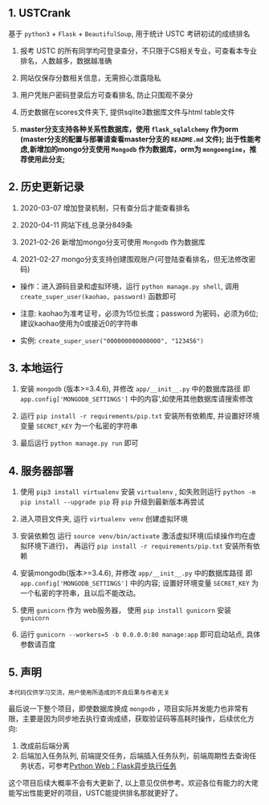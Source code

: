## 1. USTCrank
基于 `python3` + `Flask` + `BeautifulSoup`, 用于统计 USTC 考研初试的成绩排名
1. 报考 USTC 的所有同学均可登录查分，不只限于CS相关专业，可查看本专业排名，人数越多，数据越准确

2. 网站仅保存分数相关信息，无需担心泄露隐私

3. 用户凭账户密码登录后方可查看排名, 防止只围观不录分

4. 历史数据在scores文件夹下, 提供sqlite3数据库文件与html table文件

5. **master分支支持各种关系性数据库，使用 `flask_sqlalchemy` 作为orm (master分支的配置与部署请查看master分支的 `README.md` 文件);
    出于性能考虑,新增加的mongo分支使用 `Mongodb` 作为数据库，orm为 `mongoengine`，推荐使用此分支;**

## 2. 历史更新记录
1. 2020-03-07 增加登录机制，只有查分后才能查看排名

2. 2020-04-11 网站下线,总录分849条

3. 2021-02-26 新增加mongo分支可使用 `Mongodb` 作为数据库

4. 2021-02-27 mongo分支支持创建围观账户(可登陆查看排名，但无法修改密码)

* 操作：进入源码目录和虚拟环境，运行 `python manage.py shell`, 调用`create_super_user(kaohao, password)` 函数即可

* 注意: kaohao为准考证号，必须为15位长度；password 为密码，必须为6位; 建议kaohao使用为0或接近0的字符串

* 实例: `create_super_user("000000000000000", "123456")`

## 3. 本地运行
1. 安装 `mongodb` (版本>=3.4.6), 并修改 `app/__init__.py` 中的数据库路径 即 `app.config['MONGODB_SETTINGS']` 中的内容',如使用其他数据库请搜索修改

2. 运行 `pip install -r requirements/pip.txt` 安装所有依赖库, 并设置好环境变量 `SECRET_KEY` 为一个私密的字符串

3. 最后运行 `python manage.py run` 即可

## 4. 服务器部署
1. 使用 `pip3 install virtualenv` 安装 `virtualenv` , 如失败则运行 `python -m pip install --upgrade pip` 将 `pip` 升级到最新版本再尝试

2. 进入项目文件夹, 运行 `virtualenv venv` 创建虚拟环境

3. 安装依赖包 运行 `source venv/bin/activate` 激活虚拟环境(后续操作均在虚拟环境下进行)， 再运行 `pip install -r requirements/pip.txt` 安装所有依赖

4. 安装mongodb(版本>=3.4.6), 并修改 `app/__init__.py` 中的数据库路径 即 `app.config['MONGODB_SETTINGS']` 中的内容; 设置好环境变量 `SECRET_KEY` 为一个私密的字符串，且以后不能改动。

5. 使用 `gunicorn` 作为 web服务器， 使用 `pip install gunicorn` 安装 `gunicorn`

6. 运行 `gunicorn --workers=5 -b 0.0.0.0:80 manage:app` 即可启动站点, 具体参数请百度

## 5. 声明
    本代码仅供学习交流，用户使用所造成的不良后果与作者无关

 最后说一下整个项目，即使数据库换成 `mongodb` ，项目实际并发能力也非常有限，主要是因为同步地去执行查询成绩，获取验证码等高耗时操作，后续优化方向:
 1. 改成前后端分离
 2. 后端加入任务队列, 前端提交任务，后端插入任务队列，前端周期性去查询任务状态，可参考[Python Web：Flask异步执行任务](https://juejin.cn/post/6844903944762687502)

 这个项目后续大概率不会有大更新了, 以上意见仅供参考。欢迎各位有能力的大佬能写出性能更好的项目，USTC能提供排名那就更好了。